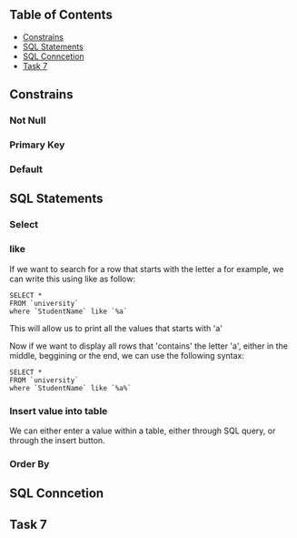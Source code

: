 ## Table of Contents
- [Constrains](#$Constrains)
- [SQL Statements](#SQL-Statements)
- [SQL Conncetion](#SQL-Conncetion)
- [Task 7](#Task-7)


## Constrains

### Not Null

### Primary Key

### Default


## SQL Statements

### Select 

### like 

If we want to search for a row that starts with the letter a for example, we can write this using like as follow:

````
SELECT *
FROM `university`
where `StudentName` like `%a`

````

This will allow us to print all the values that starts with 'a'

Now if we want to display all rows that 'contains' the letter 'a', either in the middle, beggining or the end, we can use the following syntax:

````
SELECT *
FROM `university`
where `StudentName` like `%a%`

````


### Insert value into table

We can either enter a value within a table, either through SQL query, or through the insert button.


### Order By

## SQL Conncetion

## Task 7
